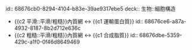 id:: 68676cb0-8294-4104-b83e-39ae9317ebe5
deck:: 生物::細胞構造

- {{c2 平滑::平滑/粗糙}}內質網 <-> {{c1 運輸蛋白質}}
  id:: 68676ce6-a87a-4932-8187-8b2d712e636c
- {{c2 粗糙::平滑/粗糙}}內質網 <-> {{c1 合成脂質}}
  id:: 68676dbe-5359-429c-a1f0-0f46d8649469